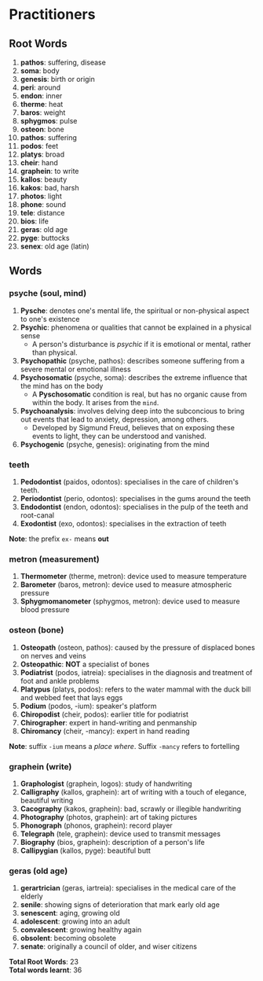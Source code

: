 # Practitioners

## Root Words

1. **pathos**: suffering, disease
2. **soma**: body
3. **genesis**: birth or origin
4. **peri**: around
5. **endon**: inner
6. **therme**: heat
7. **baros**: weight
8. **sphygmos**: pulse
9. **osteon**: bone
10. **pathos**: suffering
11. **podos**: feet
12. **platys**: broad
13. **cheir**: hand
14. **graphein**: to write
15. **kallos**: beauty
16. **kakos**: bad, harsh
17. **photos**: light
18. **phone**: sound
19. **tele**: distance
20. **bios**: life
21. **geras**: old age
22. **pyge**: buttocks
23. **senex**: old age (latin)

## Words

### psyche (soul, mind)

1. **Pysche**: denotes one's mental life, the spiritual or non-physical aspect to one's existence
2. **Psychic**: phenomena or qualities that cannot be explained in a physical sense
    - A person's disturbance is *psychic* if it is emotional or mental, rather than physical.
3. **Psychopathic** (psyche, pathos): describes someone suffering from a severe mental or emotional illness
4. **Psychosomatic** (psyche, soma): describes the extreme influence that the mind has on the body
    - A **Pyschosomatic** condition is real, but has no organic cause from within the body. It arises from the `mind`.
5. **Psychoanalysis**: involves delving deep into the subconcious to bring out events that lead to anxiety, depression, among others.
    - Developed by Sigmund Freud, believes that on exposing these events to light, they can be understood and vanished.
6. **Psychogenic** (psyche, genesis): originating from the mind

### teeth

1. **Pedodontist** (paidos, odontos): specialises in the care of children's teeth.
2. **Periodontist** (perio, odontos): specialises in the gums around the teeth 
3. **Endodontist** (endon, odontos): specialises in the pulp of the teeth and root-canal
4. **Exodontist** (exo, odontos): specialises in the extraction of teeth

**Note**: the prefix `ex-` means **out**

### metron (measurement)

1. **Thermometer** (therme, metron): device used to measure temperature
2. **Barometer** (baros, metron): device used to measure atmospheric pressure
3. **Sphygmomanometer** (sphygmos, metron): device used to measure blood pressure

### osteon (bone)

1. **Osteopath** (osteon, pathos): caused by the pressure of displaced bones on nerves and veins
2. **Osteopathic**: **NOT** a specialist of bones
3. **Podiatrist** (podos, iatreia): specialises in the diagnosis and treatment of foot and ankle problems
4. **Platypus** (platys, podos): refers to the water mammal with the duck bill and webbed feet that lays eggs
5. **Podium** (podos, -ium): speaker's platform
6. **Chiropodist** (cheir, podos): earlier title for podiatrist
7. **Chirographer**: expert in hand-writing and penmanship
8. **Chiromancy** (cheir, -mancy): expert in hand reading

**Note**: suffix `-ium` means a *place where*. Suffix `-mancy` refers to fortelling

### graphein (write)

1. **Graphologist** (graphein, logos): study of handwriting
2. **Calligraphy** (kallos, graphein): art of writing with a touch of elegance, beautiful writing
3. **Cacography** (kakos, graphein): bad, scrawly or illegible handwriting
4. **Photography** (photos, graphein): art of taking pictures
5. **Phonograph** (phonos, graphein): record player
6. **Telegraph** (tele, graphein): device used to transmit messages
7. **Biography** (bios, graphein): description of a person's life
8. **Callipygian** (kallos, pyge): beautiful butt

### geras (old age)

1. **gerartrician** (geras, iartreia): specialises in the medical care of the elderly
2. **senile**: showing signs of deterioration that mark early old age
3. **senescent**: aging, growing old
4. **adolescent**: growing into an adult
5. **convalescent**: growing healthy again
6. **obsolent**: becoming obsolete
7. **senate**: originally a council of older, and wiser citizens

**Total Root Words**: 23<br>
**Total words learnt**: 36